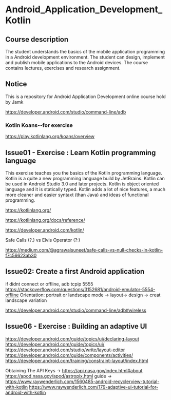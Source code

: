 # Android_Application_Development_Kotlin
  
## Course description
The student understands the basics of the mobile application programming in a Android development environment.
The student can design, implement and publish mobile applications to the Android devices.
The course contains lectures, exercises and research assignment. 

## Notice 

This is a repository for Android Application Development online course hold by Jamk

https://developer.android.com/studio/command-line/adb

### Kotlin Koans--for exercise 
https://play.kotlinlang.org/koans/overview
 
## Issue01 - Exercise : Learn Kotlin programming language  
This exercise teaches you the basics of the Kotlin programming language. Kotlin is a quite a new programming language build by JetBrains. Kotlin can be used in Android Studio 3.0 and later projects. Kotlin is object oriented language and it is statically typed. Kotlin adds a lot of nice features, a much more cleaner and easier syntaxt (than Java) and ideas of functional programming. 
  
https://kotlinlang.org/

https://kotlinlang.org/docs/reference/ 
 
https://developer.android.com/kotlin/
 
Safe Calls (?.) vs Elvis Operator (?:)
  
https://medium.com/@agrawalsuneet/safe-calls-vs-null-checks-in-kotlin-f7c56623ab30  
  
## Issue02: Create a first Android application 
  if didnt connect or offline, adb tcpip 5555 https://stackoverflow.com/questions/3152681/android-emulator-5554-offline
Orientation: portrait or landscape mode   -> layout-> design -> creat landscape variation

https://developer.android.com/studio/command-line/adb#wireless

## Issue06 - Exercise : Building an adaptive UI
https://developer.android.com/guide/topics/ui/declaring-layout  
https://developer.android.com/guide/topics/ui/  
https://developer.android.com/studio/write/layout-editor
https://developer.android.com/guide/components/activities/
https://developer.android.com/training/constraint-layout/index.html

Obtaining The API Keys -> https://api.nasa.gov/index.html#about
https://apod.nasa.gov/apod/astropix.html
guide -> https://www.raywenderlich.com/1560485-android-recyclerview-tutorial-with-kotlin
https://www.raywenderlich.com/179-adaptive-ui-tutorial-for-android-with-kotlin 


 
 
